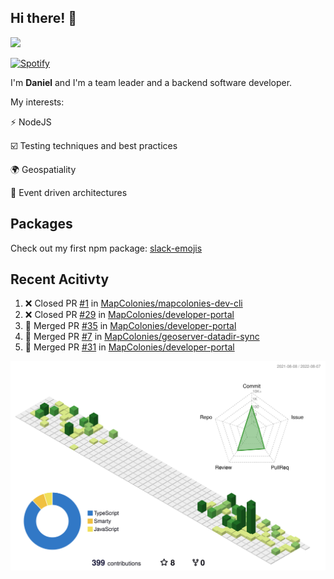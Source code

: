 ## Hi there! 👋

<p>
  <img src="https://github-readme-stats.vercel.app/api?username=syncush&theme=tokyonight">
</p>

[![Spotify](https://novatorem-rust.vercel.app/api/spotify)](https://open.spotify.com/user/syncush)

I'm **Daniel** and I'm a team leader and a backend software developer.

My interests:

⚡ NodeJS

☑️ Testing techniques and best practices

🌍 Geospatiality

🧠 Event driven architectures

## Packages
Check out my first npm package: [slack-emojis](https://www.npmjs.com/package/slack-emojis)

## Recent Acitivty
<!--START_SECTION:activity-->
1. ❌ Closed PR [#1](https://github.com/MapColonies/mapcolonies-dev-cli/pull/1) in [MapColonies/mapcolonies-dev-cli](https://github.com/MapColonies/mapcolonies-dev-cli)
2. ❌ Closed PR [#29](https://github.com/MapColonies/developer-portal/pull/29) in [MapColonies/developer-portal](https://github.com/MapColonies/developer-portal)
3. 🎉 Merged PR [#35](https://github.com/MapColonies/developer-portal/pull/35) in [MapColonies/developer-portal](https://github.com/MapColonies/developer-portal)
4. 🎉 Merged PR [#7](https://github.com/MapColonies/geoserver-datadir-sync/pull/7) in [MapColonies/geoserver-datadir-sync](https://github.com/MapColonies/geoserver-datadir-sync)
5. 🎉 Merged PR [#31](https://github.com/MapColonies/developer-portal/pull/31) in [MapColonies/developer-portal](https://github.com/MapColonies/developer-portal)
<!--END_SECTION:activity-->

![contrib](./profile-3d-contrib/profile-green-animate.svg)
